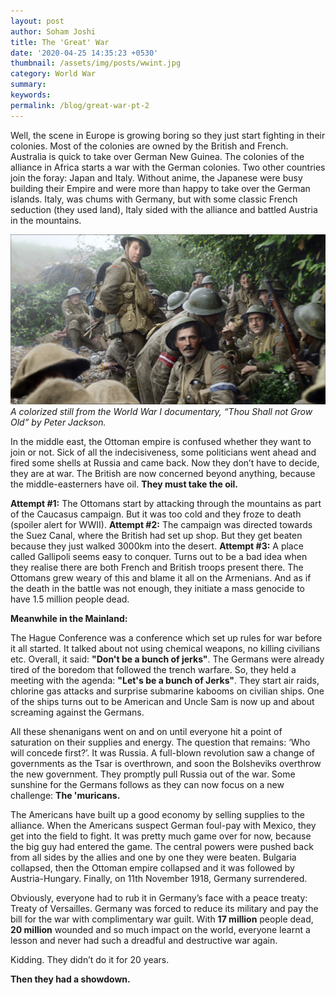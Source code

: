 ```yaml
---
layout: post
author: Soham Joshi
title: The 'Great' War
date: '2020-04-25 14:35:23 +0530'
thumbnail: /assets/img/posts/wwint.jpg
category: World War
summary: 
keywords: 
permalink: /blog/great-war-pt-2
---
```


Well, the scene in Europe is growing boring so they just start fighting in their colonies. Most of the colonies are owned by the British and French. Australia is quick to take over German New Guinea. The colonies of the alliance in Africa starts a war with the German colonies. Two other countries join the foray: Japan and Italy. Without anime, the Japanese were busy building their Empire and were more than happy to take over the German islands. Italy, was chums with Germany, but with some classic French seduction (they used land), Italy sided with the alliance and battled Austria in the mountains.

<p>
<img src="/assets/img/posts/ww.jpeg" class="img-fluid">
<i>A colorized still from the World War I documentary, “Thou Shall not Grow Old” by Peter Jackson.</i>
</p>

In the middle east, the Ottoman empire is confused whether they want to join or not. Sick of all the indecisiveness, some politicians went ahead and fired some shells at Russia and came back. Now they don’t have to decide, they are at war. The British are now concerned beyond anything, because the middle-easterners have oil. **They must take the oil.**

**Attempt #1:** The Ottomans start by attacking through the mountains as part of the Caucasus campaign. But it was too cold and they froze to death (spoiler alert for WWII).
**Attempt #2:** The campaign was directed towards the Suez Canal, where the British had set up shop. But they get beaten because they just walked 3000km into the desert.
**Attempt #3:** A place called Gallipoli seems easy to conquer. Turns out to be a bad idea when they realise there are both French and British troops present there. The Ottomans grew weary of this and blame it all on the Armenians. And as if the death in the battle was not enough, they initiate a mass genocide to have 1.5 million people dead.

**Meanwhile in the Mainland:**

The Hague Conference was a conference which set up rules for war before it all started. It talked about not using chemical weapons, no killing civilians etc. Overall, it said: **"Don't be a bunch of jerks"**. The Germans were already tired of the boredom that followed the trench warfare. So, they held a meeting with the agenda: **"Let's be a bunch of Jerks"**. They start air raids, chlorine gas attacks and surprise submarine kabooms on civilian ships. One of the ships turns out to be American and Uncle Sam is now up and about screaming against the Germans.

All these shenanigans went on and on until everyone hit a point of saturation on their supplies and energy. The question that remains: ‘Who will concede first?’. It was Russia. A full-blown revolution saw a change of governments as the Tsar is overthrown, and soon the Bolsheviks overthrow the new government. They promptly pull Russia out of the war. Some sunshine for the Germans follows as they can now focus on a new challenge: **The 'muricans.**

The Americans have built up a good economy by selling supplies to the alliance. When the Americans suspect German foul-pay with Mexico, they get into the field to fight. It was pretty much game over for now, because the big guy had entered the game. The central powers were pushed back from all sides by the allies and one by one they were beaten. Bulgaria collapsed, then the Ottoman empire collapsed and it was followed by Austria-Hungary. Finally, on 11th November 1918, Germany surrendered.

Obviously, everyone had to rub it in Germany’s face with a peace treaty: Treaty of Versailles. Germany was forced to reduce its military and pay the bill for the war with complimentary war guilt. With **17 million** people dead, **20 million** wounded and so much impact on the world, everyone learnt a lesson and never had such a dreadful and destructive war again.

Kidding. They didn’t do it for 20 years.

**Then they had a showdown.**